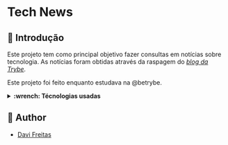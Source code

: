 # Tech News

## 📝 Introdução

  Este projeto tem como principal objetivo fazer consultas em notícias sobre tecnologia. As notícias foram obtidas através da raspagem do [_blog da Trybe_](https://blog.betrybe.com).

  Este projeto foi feito enquanto estudava na @betrybe.

<details>
  <summary>
    <strong> :wrench: Técnologias usadas </strong>
  </summary>

Desenvolvido usando: Python, MongoDB, PyMongo.
</details>

## 📌 Author 
- <p><a href="https://www.linkedin.com/in/davifreitass/">Davi Freitas</a></p>
